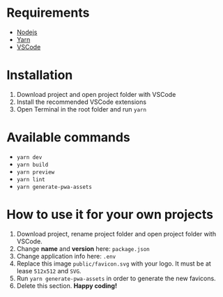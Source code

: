 # Requirements

- [Nodejs](https://nodejs.org/en/download)
- [Yarn](https://classic.yarnpkg.com/lang/en/docs/install)
- [VSCode](https://code.visualstudio.com/download)

# Installation

1. Download project and open project folder with VSCode
2. Install the recommended VSCode extensions
3. Open Terminal in the root folder and run `yarn`

# Available commands

- `yarn dev`
- `yarn build`
- `yarn preview`
- `yarn lint`
- `yarn generate-pwa-assets`

# How to use it for your own projects

1. Download project, rename project folder and open project folder with VSCode.
2. Change **name** and **version** here: `package.json`
3. Change application info here: `.env`
4. Replace this image `public/favicon.svg` with your logo. It must be at lease `512x512` and `SVG`.
5. Run `yarn generate-pwa-assets` in order to generate the new favicons.
6. Delete this section. **Happy coding!**
